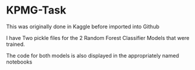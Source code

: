 # KPMG-Task

This was originally done in Kaggle before imported into Github

I have Two pickle files for the 2 Random Forest Classifier Models that were trained.

The code for both models is also displayed in the appropriately named notebooks
